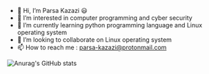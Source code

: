 - 👋 Hi, I’m Parsa Kazazi 😃
- 👀 I’m interested in computer programming and cyber security
- 🌱 I’m currently learning python programming language and Linux operating system
- 💞️ I’m looking to collaborate on Linux operating system
- 📫 How to reach me : parsa-kazazi@protonmail.com

![Anurag's GitHub stats](https://github-readme-stats.vercel.app/api?username=parsa-kazazi&show_icons=true&theme=radical)

<!---
parsa-kazazi/parsa-kazazi is a ✨ special ✨ repository because its `README.md` (this file) appears on your GitHub profile.
You can click the Preview link to take a look at your changes.
--->
